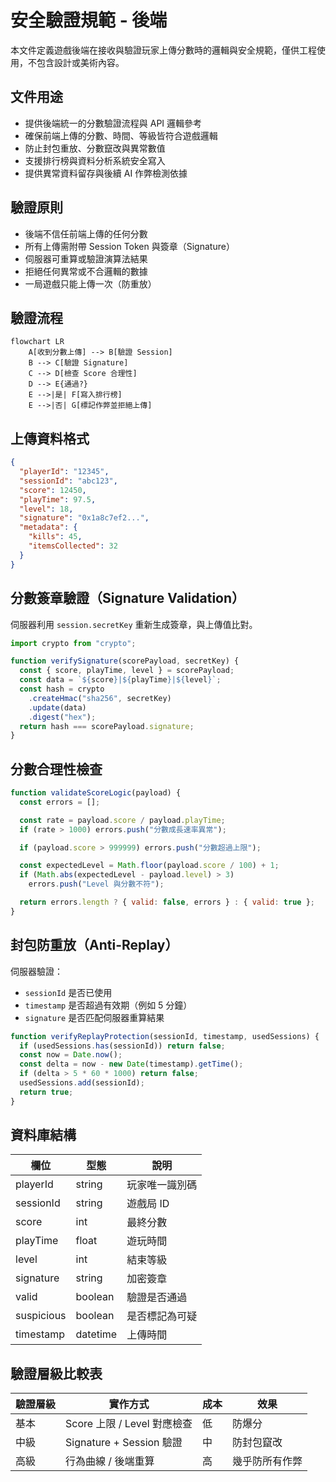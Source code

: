 # 安全驗證規範 - 後端

本文件定義遊戲後端在接收與驗證玩家上傳分數時的邏輯與安全規範，僅供工程使用，不包含設計或美術內容。

## 文件用途

- 提供後端統一的分數驗證流程與 API 邏輯參考  
- 確保前端上傳的分數、時間、等級皆符合遊戲邏輯  
- 防止封包重放、分數竄改與異常數值  
- 支援排行榜與資料分析系統安全寫入  
- 提供異常資料留存與後續 AI 作弊檢測依據  

## 驗證原則

- 後端不信任前端上傳的任何分數
- 所有上傳需附帶 Session Token 與簽章（Signature）
- 伺服器可重算或驗證演算法結果
- 拒絕任何異常或不合邏輯的數據
- 一局遊戲只能上傳一次（防重放）

## 驗證流程

```mermaid
flowchart LR
    A[收到分數上傳] --> B[驗證 Session]
    B --> C[驗證 Signature]
    C --> D[檢查 Score 合理性]
    D --> E{通過?}
    E -->|是| F[寫入排行榜]
    E -->|否| G[標記作弊並拒絕上傳]
```

## 上傳資料格式

```json
{
  "playerId": "12345",
  "sessionId": "abc123",
  "score": 12450,
  "playTime": 97.5,
  "level": 18,
  "signature": "0x1a8c7ef2...",
  "metadata": {
    "kills": 45,
    "itemsCollected": 32
  }
}
```

## 分數簽章驗證（Signature Validation）

伺服器利用 `session.secretKey` 重新生成簽章，與上傳值比對。

```js
import crypto from "crypto";

function verifySignature(scorePayload, secretKey) {
  const { score, playTime, level } = scorePayload;
  const data = `${score}|${playTime}|${level}`;
  const hash = crypto
    .createHmac("sha256", secretKey)
    .update(data)
    .digest("hex");
  return hash === scorePayload.signature;
}
```

## 分數合理性檢查

```js
function validateScoreLogic(payload) {
  const errors = [];

  const rate = payload.score / payload.playTime;
  if (rate > 1000) errors.push("分數成長速率異常");

  if (payload.score > 999999) errors.push("分數超過上限");

  const expectedLevel = Math.floor(payload.score / 100) + 1;
  if (Math.abs(expectedLevel - payload.level) > 3)
    errors.push("Level 與分數不符");

  return errors.length ? { valid: false, errors } : { valid: true };
}
```

## 封包防重放（Anti-Replay）

伺服器驗證：

- `sessionId` 是否已使用
- `timestamp` 是否超過有效期（例如 5 分鐘）
- `signature` 是否匹配伺服器重算結果

```js
function verifyReplayProtection(sessionId, timestamp, usedSessions) {
  if (usedSessions.has(sessionId)) return false;
  const now = Date.now();
  const delta = now - new Date(timestamp).getTime();
  if (delta > 5 * 60 * 1000) return false;
  usedSessions.add(sessionId);
  return true;
}
```

## 資料庫結構

| 欄位       | 型態     | 說明           |
| ---------- | -------- | -------------- |
| playerId   | string   | 玩家唯一識別碼 |
| sessionId  | string   | 遊戲局 ID      |
| score      | int      | 最終分數       |
| playTime   | float    | 遊玩時間       |
| level      | int      | 結束等級       |
| signature  | string   | 加密簽章       |
| valid      | boolean  | 驗證是否通過   |
| suspicious | boolean  | 是否標記為可疑 |
| timestamp  | datetime | 上傳時間       |

## 驗證層級比較表

| 驗證層級 | 實作方式                    | 成本 | 效果           |
| -------- | --------------------------- | ---- | -------------- |
| 基本     | Score 上限 / Level 對應檢查 | 低   | 防爆分         |
| 中級     | Signature + Session 驗證    | 中   | 防封包竄改     |
| 高級     | 行為曲線 / 後端重算         | 高   | 幾乎防所有作弊 |
